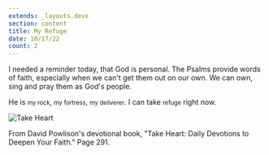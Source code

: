 ```yaml
---
extends: _layouts.devo
section: content
title: My Refuge
date: 10/17/22
count: 2
---
```


I needed a reminder today, that God is personal. The Psalms provide words of faith, especially when we can't get them out on our own. We can own, sing and pray them as God's people. 

He is <small class="px-1 bg-yellow-500 text-slate-800 font-semibold inline-block text-base rounded">my rock</small>, <small class="px-1 bg-yellow-500 text-slate-800 font-semibold inline-block text-base rounded">my fortress</small>, <small class="px-1 bg-yellow-500 text-slate-800 font-semibold inline-block text-base rounded">my deliverer</small>. I can take <small class="px-1 bg-yellow-500 text-slate-800 font-semibold inline-block text-base rounded">refuge</small> right now. 

<img alt="Take Heart" src="/assets/images/devo-2.png" />

From David Powlison's devotional book, "Take Heart: Daily Devotions to Deepen Your Faith." Page 291.
